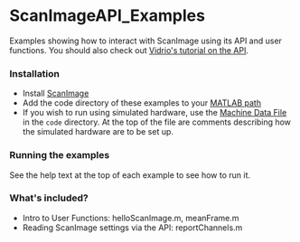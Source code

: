 # ScanImageAPI_Examples

Examples showing how to interact with ScanImage using its API and user functions. 
You should also check out [Vidrio's tutorial on the API](http://scanimage.vidriotechnologies.com/display/SI2016/ScanImage+API%3A+Creating+a+simple+user+interface).

### Installation

* Install [ScanImage](http://scanimage.vidriotechnologies.com/display/SIH/ScanImage+Home)
* Add the code directory of these examples to your [MATLAB path](https://ch.mathworks.com/help/matlab/ref/path.html)
* If you wish to run using simulated hardware, use the [Machine Data File](http://scanimage.vidriotechnologies.com/display/SI5/Machine+Data+File) in the `code` directory.
At the top of the file are comments describing how the simulated hardware are to be set up. 


### Running the examples
See the help text at the top of each example to see how to run it. 

### What's included?
* Intro to User Functions: helloScanImage.m, meanFrame.m
* Reading ScanImage settings via the API: reportChannels.m
